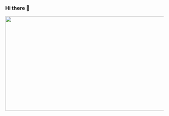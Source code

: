 ### Hi there 👋

<a href="https://github.com/devxb/gitanimals">
<img
  src="https://render.gitanimals.org/farms/seowooda"
  width="600"
  height="300"
/>
</a>
